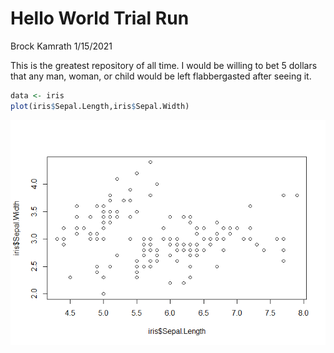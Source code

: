Hello World Trial Run
================
Brock Kamrath
1/15/2021

This is the greatest repository of all time. I would be willing to bet 5
dollars that any man, woman, or child would be left flabbergasted after
seeing it.

``` r
data <- iris
plot(iris$Sepal.Length,iris$Sepal.Width)
```

![](helloworld_files/figure-gfm/unnamed-chunk-1-1.png)<!-- -->
